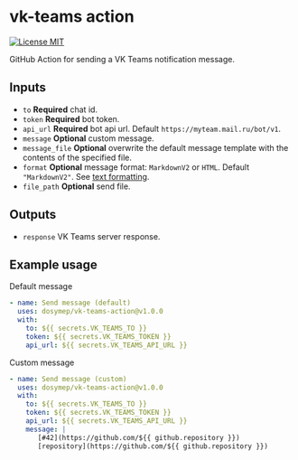 # vk-teams action

[![License MIT](https://img.shields.io/badge/License-MIT-blue.svg)](LICENSE.md)

GitHub Action for sending a VK Teams notification message.

## Inputs

- `to` **Required** chat id.
- `token` **Required**  bot token.
- `api_url` **Required** bot api url. Default `https://myteam.mail.ru/bot/v1`.
- `message` **Optional** custom message.
- `message_file` **Optional** overwrite the default message template with the contents of the specified file.
- `format` **Optional** message format: `MarkdownV2` or `HTML`. Default `"MarkdownV2"`. See [text formatting](https://teams.vk.com/botapi/tutorial/#Text_Format).
- `file_path` **Optional** send file.

## Outputs

- `response` VK Teams server response.

## Example usage

Default message

```yml
- name: Send message (default)
  uses: dosymep/vk-teams-action@v1.0.0
  with:
    to: ${{ secrets.VK_TEAMS_TO }}
    token: ${{ secrets.VK_TEAMS_TOKEN }}
    api_url: ${{ secrets.VK_TEAMS_API_URL }}
```

Custom message

```yml
- name: Send message (custom)
  uses: dosymep/vk-teams-action@v1.0.0
  with:
    to: ${{ secrets.VK_TEAMS_TO }}
    token: ${{ secrets.VK_TEAMS_TOKEN }}
    api_url: ${{ secrets.VK_TEAMS_API_URL }}
    message: |
       [#42](https://github.com/${{ github.repository }})
       [repository](https://github.com/${{ github.repository }})
```
